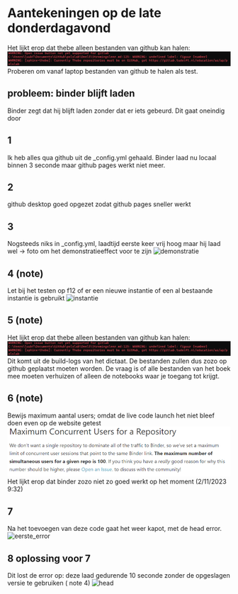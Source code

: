 # Aantekeningen op de late donderdagavond

Het lijkt erop dat thebe alleen bestanden van github kan halen: 
![thebeGithub](./images/thebeGithub.png)
Proberen om vanaf laptop bestanden van github te halen als test. 


## probleem: binder blijft laden

Binder zegt dat hij blijft laden zonder dat er iets gebeurd. Dit gaat oneindig door

## 1

Ik heb alles qua github uit de _config.yml gehaald. Binder laad nu locaal binnen 3 seconde maar github pages werkt niet meer.

## 2 

github desktop goed opgezet zodat github pages sneller werkt

## 3 

Nogsteeds niks in _config.yml, laadtijd eerste keer vrij hoog maar hij laad wel -> foto om het demonstratieeffect voor te zijn
![demonstratie](./images/demonstratieeffect.png)

## 4 (note)

Let bij het testen op f12 of er een nieuwe instantie of een al bestaande instantie is gebruikt 
![instantie](./images/isready.png)

## 5 (note)

Het lijkt erop dat thebe alleen bestanden van github kan halen: 
![thebeGithub](./images/thebeGithub.png)
Dit komt uit de build-logs van het dictaat. De bestanden zullen dus zozo op github geplaatst moeten worden.
De vraag is of alle bestanden van het boek mee moeten verhuizen of alleen de notebooks waar je toegang tot krijgt.

## 6 (note)

Bewijs maximum aantal users; omdat de live code launch het niet bleef doen even op de website getest
![binderUsers](./images/binder_max.png)
Het lijkt erop dat binder zozo niet zo goed werkt op het moment (2/11/2023 9:32)

## 7

Na het toevoegen van deze code gaat het weer kapot, met de head error.
![eerste_error](./images/url.png)

## 8 oplossing voor 7

Dit lost de error op: deze laad gedurende 10 seconde zonder de opgeslagen versie te gebruiken ( note 4)
![head](./images/head.png)